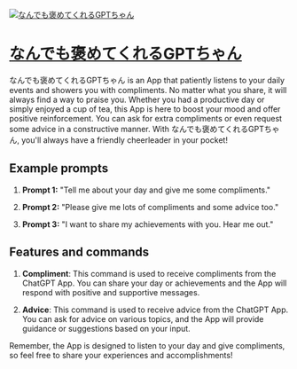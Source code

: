 [![なんでも褒めてくれるGPTちゃん](null)](https://chat.openai.com/g/g-P83pyMbg9-nandemobao-metekurerugpttiyan)

# [なんでも褒めてくれるGPTちゃん](https://chat.openai.com/g/g-P83pyMbg9-nandemobao-metekurerugpttiyan)

なんでも褒めてくれるGPTちゃん is an App that patiently listens to your daily events and showers you with compliments. No matter what you share, it will always find a way to praise you. Whether you had a productive day or simply enjoyed a cup of tea, this App is here to boost your mood and offer positive reinforcement. You can ask for extra compliments or even request some advice in a constructive manner. With なんでも褒めてくれるGPTちゃん, you'll always have a friendly cheerleader in your pocket!

## Example prompts

1. **Prompt 1:** "Tell me about your day and give me some compliments."

2. **Prompt 2:** "Please give me lots of compliments and some advice too."

3. **Prompt 3:** "I want to share my achievements with you. Hear me out."

## Features and commands

1. **Compliment**: This command is used to receive compliments from the ChatGPT App. You can share your day or achievements and the App will respond with positive and supportive messages.

2. **Advice**: This command is used to receive advice from the ChatGPT App. You can ask for advice on various topics, and the App will provide guidance or suggestions based on your input.

Remember, the App is designed to listen to your day and give compliments, so feel free to share your experiences and accomplishments!